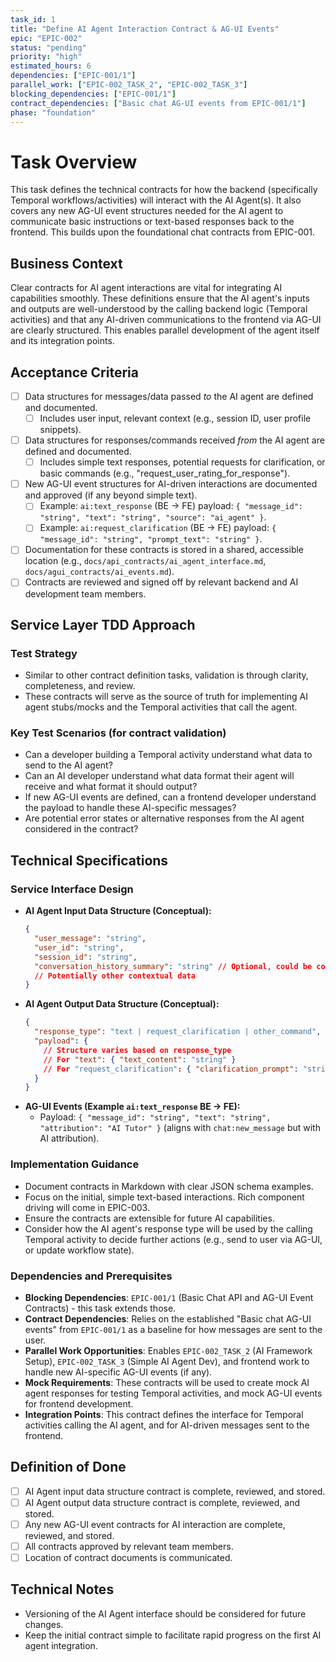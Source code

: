 ```yaml
---
task_id: 1
title: "Define AI Agent Interaction Contract & AG-UI Events"
epic: "EPIC-002"
status: "pending"
priority: "high"
estimated_hours: 6
dependencies: ["EPIC-001/1"]
parallel_work: ["EPIC-002_TASK_2", "EPIC-002_TASK_3"]
blocking_dependencies: ["EPIC-001/1"]
contract_dependencies: ["Basic chat AG-UI events from EPIC-001/1"]
phase: "foundation"
---
```


# Task Overview
This task defines the technical contracts for how the backend (specifically Temporal workflows/activities) will interact with the AI Agent(s). It also covers any new AG-UI event structures needed for the AI agent to communicate basic instructions or text-based responses back to the frontend. This builds upon the foundational chat contracts from EPIC-001.

## Business Context
Clear contracts for AI agent interactions are vital for integrating AI capabilities smoothly. These definitions ensure that the AI agent's inputs and outputs are well-understood by the calling backend logic (Temporal activities) and that any AI-driven communications to the frontend via AG-UI are clearly structured. This enables parallel development of the agent itself and its integration points.

## Acceptance Criteria
- [ ] Data structures for messages/data passed *to* the AI agent are defined and documented.
  - [ ] Includes user input, relevant context (e.g., session ID, user profile snippets).
- [ ] Data structures for responses/commands received *from* the AI agent are defined and documented.
  - [ ] Includes simple text responses, potential requests for clarification, or basic commands (e.g., "request_user_rating_for_response").
- [ ] New AG-UI event structures for AI-driven interactions are documented and approved (if any beyond simple text).
  - [ ] Example: `ai:text_response` (BE -> FE) payload: `{ "message_id": "string", "text": "string", "source": "ai_agent" }`.
  - [ ] Example: `ai:request_clarification` (BE -> FE) payload: `{ "message_id": "string", "prompt_text": "string" }`.
- [ ] Documentation for these contracts is stored in a shared, accessible location (e.g., `docs/api_contracts/ai_agent_interface.md`, `docs/agui_contracts/ai_events.md`).
- [ ] Contracts are reviewed and signed off by relevant backend and AI development team members.

## Service Layer TDD Approach
### Test Strategy
- Similar to other contract definition tasks, validation is through clarity, completeness, and review.
- These contracts will serve as the source of truth for implementing AI agent stubs/mocks and the Temporal activities that call the agent.

### Key Test Scenarios (for contract validation)
- Can a developer building a Temporal activity understand what data to send to the AI agent?
- Can an AI developer understand what data format their agent will receive and what format it should output?
- If new AG-UI events are defined, can a frontend developer understand the payload to handle these AI-specific messages?
- Are potential error states or alternative responses from the AI agent considered in the contract?

## Technical Specifications
### Service Interface Design
- **AI Agent Input Data Structure (Conceptual):**
  ```json
  {
    "user_message": "string",
    "user_id": "string",
    "session_id": "string",
    "conversation_history_summary": "string" // Optional, could be complex
    // Potentially other contextual data
  }
  ```
- **AI Agent Output Data Structure (Conceptual):**
  ```json
  {
    "response_type": "text | request_clarification | other_command",
    "payload": {
      // Structure varies based on response_type
      // For "text": { "text_content": "string" }
      // For "request_clarification": { "clarification_prompt": "string" }
    }
  }
  ```
- **AG-UI Events (Example `ai:text_response` BE -> FE):**
  - Payload: `{ "message_id": "string", "text": "string", "attribution": "AI Tutor" }` (aligns with `chat:new_message` but with AI attribution).

### Implementation Guidance
- Document contracts in Markdown with clear JSON schema examples.
- Focus on the initial, simple text-based interactions. Rich component driving will come in EPIC-003.
- Ensure the contracts are extensible for future AI capabilities.
- Consider how the AI agent's response type will be used by the calling Temporal activity to decide further actions (e.g., send to user via AG-UI, or update workflow state).

### Dependencies and Prerequisites
- **Blocking Dependencies**: `EPIC-001/1` (Basic Chat API and AG-UI Event Contracts) - this task extends those.
- **Contract Dependencies**: Relies on the established "Basic chat AG-UI events" from `EPIC-001/1` as a baseline for how messages are sent to the user.
- **Parallel Work Opportunities**: Enables `EPIC-002_TASK_2` (AI Framework Setup), `EPIC-002_TASK_3` (Simple AI Agent Dev), and frontend work to handle new AI-specific AG-UI events (if any).
- **Mock Requirements**: These contracts will be used to create mock AI agent responses for testing Temporal activities, and mock AG-UI events for frontend development.
- **Integration Points**: This contract defines the interface for Temporal activities calling the AI agent, and for AI-driven messages sent to the frontend.

## Definition of Done
- [ ] AI Agent input data structure contract is complete, reviewed, and stored.
- [ ] AI Agent output data structure contract is complete, reviewed, and stored.
- [ ] Any new AG-UI event contracts for AI interaction are complete, reviewed, and stored.
- [ ] All contracts approved by relevant team members.
- [ ] Location of contract documents is communicated.

## Technical Notes
- Versioning of the AI Agent interface should be considered for future changes.
- Keep the initial contract simple to facilitate rapid progress on the first AI agent integration.

